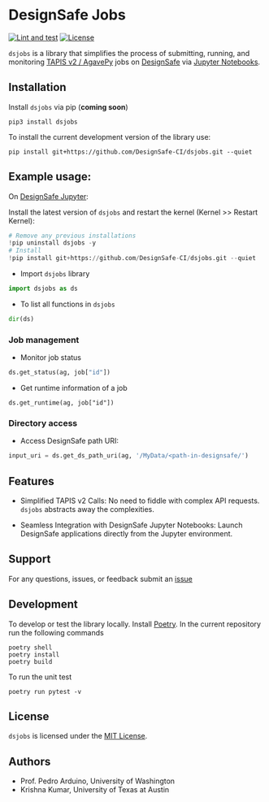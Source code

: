 # DesignSafe Jobs

[![Lint and test](https://github.com/DesignSafe-CI/dsjobs/actions/workflows/lint-test.yml/badge.svg)](https://github.com/DesignSafe-CI/dsjobs/actions/workflows/lint-test.yml)
[![License](https://img.shields.io/badge/license-MIT-blue.svg)](LICENSE.md)

`dsjobs` is a library that simplifies the process of submitting, running, and monitoring [TAPIS v2 / AgavePy](https://agavepy.readthedocs.io/en/latest/index.html) jobs on [DesignSafe](https://designsafe-ci.org) via [Jupyter Notebooks](https://jupyter.designsafe-ci.org).

## Installation

Install `dsjobs` via pip (**coming soon**)

```shell
pip3 install dsjobs
```

To install the current development version of the library use:

```shell
pip install git+https://github.com/DesignSafe-CI/dsjobs.git --quiet
```

## Example usage:

On [DesignSafe Jupyter](https://jupyter.designsafe-ci.org/):

Install the latest version of `dsjobs` and restart the kernel (Kernel >> Restart Kernel):

```python
# Remove any previous installations
!pip uninstall dsjobs -y
# Install 
!pip install git+https://github.com/DesignSafe-CI/dsjobs.git --quiet
```

* Import `dsjobs` library
```python
import dsjobs as ds
```

* To list all functions in `dsjobs`
```python
dir(ds)
```

### Job management

* Monitor job status
```python
ds.get_status(ag, job["id"])
```

* Get runtime information of a job
```
ds.get_runtime(ag, job["id"])
```

### Directory access

* Access DesignSafe path URI:
```python
input_uri = ds.get_ds_path_uri(ag, '/MyData/<path-in-designsafe/')
```

## Features

* Simplified TAPIS v2 Calls: No need to fiddle with complex API requests. `dsjobs` abstracts away the complexities.

* Seamless Integration with DesignSafe Jupyter Notebooks: Launch DesignSafe applications directly from the Jupyter environment.

## Support

For any questions, issues, or feedback submit an [issue](https://github.com/DesignSafe-CI/dsjobs/issues/new)

## Development

To develop or test the library locally. Install [Poetry](https://python-poetry.org/docs/#installation). In the current repository run the following commands

```shell
poetry shell
poetry install
poetry build
```

To run the unit test
```shell
poetry run pytest -v
```

## License

`dsjobs` is licensed under the [MIT License](LICENSE.md).

## Authors

* Prof. Pedro Arduino, University of Washington
* Krishna Kumar, University of Texas at Austin